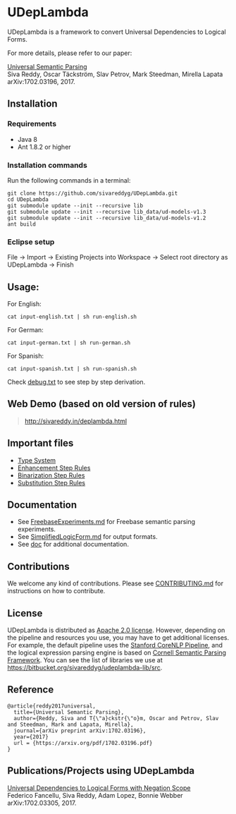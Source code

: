 # UDepLambda

UDepLambda is a framework to convert Universal Dependencies to Logical Forms. 

For more details, please refer to our paper:

[Universal Semantic Parsing](https://arxiv.org/pdf/1702.03196)  
Siva Reddy, Oscar Täckström, Slav Petrov, Mark Steedman, Mirella Lapata  
arXiv:1702.03196, 2017.

## Installation

### Requirements

* Java 8 
* Ant 1.8.2 or higher

### Installation commands

Run the following commands in a terminal:

    git clone https://github.com/sivareddyg/UDepLambda.git
    cd UDepLambda
    git submodule update --init --recursive lib
    git submodule update --init --recursive lib_data/ud-models-v1.3
    git submodule update --init --recursive lib_data/ud-models-v1.2
    ant build

### Eclipse setup
File -> Import -> Existing Projects into Workspace -> Select root directory as UDepLambda -> Finish

## Usage:

For English:

    cat input-english.txt | sh run-english.sh

For German:

    cat input-german.txt | sh run-german.sh
    
For Spanish:  

    cat input-spanish.txt | sh run-spanish.sh

Check [debug.txt](debug.txt) to see step by step derivation.

## Web Demo (based on old version of rules)

> http://sivareddy.in/deplambda.html

## Important files

* [Type System](lib_data/ud.types.txt)
* [Enhancement Step Rules](lib_data/ud-enhancement-rules.proto)
* [Binarization Step Rules](lib_data/ud-obliqueness-hierarchy.proto)
* [Substitution Step Rules](lib_data/ud-substitution-rules.proto)

## Documentation
* See [FreebaseExperiments.md](doc/FreebaseExperiments.md) for Freebase semantic parsing experiments.
* See [SimplifiedLogicForm.md](doc/SimplifiedLogicForm.md) for output formats.
* See [doc](doc/) for additional documentation.

## Contributions

We welcome any kind of contributions. Please see [CONTRIBUTING.md](CONTRIBUTING.md) for instructions on how to contribute.

## License

UDepLambda is distributed as [Apache 2.0 license](LICENSE). However, depending on the pipeline and resources you use, you may have to get additional licenses. For example, the default pipeline uses the [Stanford CoreNLP Pipeline](https://github.com/stanfordnlp/CoreNLP), and the logical expression parsing engine is based on [Cornell Semantic Parsing Framework](https://github.com/cornell-lic/spf). You can see the list of libraries we use at https://bitbucket.org/sivareddyg/udeplambda-lib/src. 

## Reference

```
@article{reddy2017universal,
  title={Universal Semantic Parsing},
  author={Reddy, Siva and T{\"a}ckstr{\"o}m, Oscar and Petrov, Slav and Steedman, Mark and Lapata, Mirella},
  journal={arXiv preprint arXiv:1702.03196},
  year={2017}
  url = {https://arxiv.org/pdf/1702.03196.pdf}
}
```

## Publications/Projects using UDepLambda

[Universal Dependencies to Logical Forms with Negation Scope](https://arxiv.org/pdf/1702.03305.pdf)  
Federico Fancellu, Siva Reddy, Adam Lopez, Bonnie Webber  
arXiv:1702.03305, 2017.
